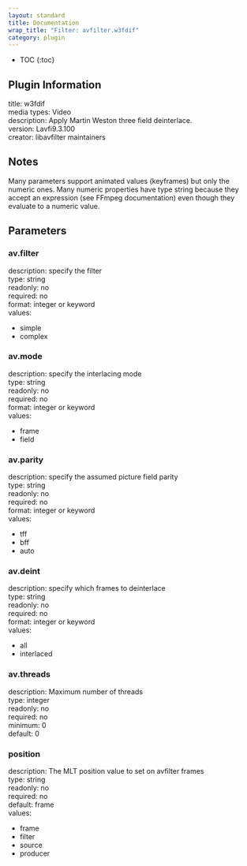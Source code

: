 ```yaml
---
layout: standard
title: Documentation
wrap_title: "Filter: avfilter.w3fdif"
category: plugin
---
```

* TOC
{:toc}

## Plugin Information

title: w3fdif  
media types:
Video  
description: Apply Martin Weston three field deinterlace.  
version: Lavfi9.3.100  
creator: libavfilter maintainers  

## Notes

Many parameters support animated values (keyframes) but only the numeric ones. Many numeric properties have type string because they accept an expression (see FFmpeg documentation) even though they evaluate to a numeric value.

## Parameters

### av.filter

  
description:
specify the filter  
type: string  
readonly: no  
required: no  
format: integer or keyword  
values:  

* simple
* complex

### av.mode

  
description:
specify the interlacing mode  
type: string  
readonly: no  
required: no  
format: integer or keyword  
values:  

* frame
* field

### av.parity

  
description:
specify the assumed picture field parity  
type: string  
readonly: no  
required: no  
format: integer or keyword  
values:  

* tff
* bff
* auto

### av.deint

  
description:
specify which frames to deinterlace  
type: string  
readonly: no  
required: no  
format: integer or keyword  
values:  

* all
* interlaced

### av.threads

  
description:
Maximum number of threads  
type: integer  
readonly: no  
required: no  
minimum: 0  
default: 0  

### position

  
description:
The MLT position value to set on avfilter frames  
type: string  
readonly: no  
required: no  
default: frame  
values:  

* frame
* filter
* source
* producer


